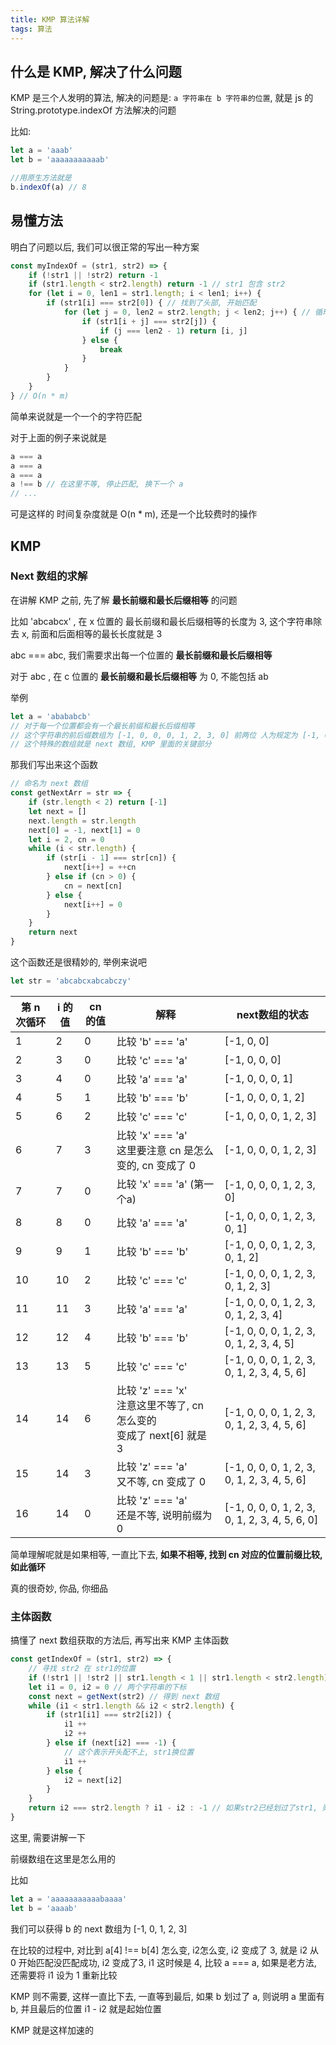 ```yaml
---
title: KMP 算法详解
tags: 算法
---
```


## 什么是 KMP, 解决了什么问题

KMP 是三个人发明的算法, 解决的问题是: `a 字符串在 b 字符串的位置`, 就是 js 的 String.prototype.indexOf 方法解决的问题

比如:

```js
let a = 'aaab'
let b = 'aaaaaaaaaaab'

//用原生方法就是 
b.indexOf(a) // 8
```



## 易懂方法

明白了问题以后, 我们可以很正常的写出一种方案

```js
const myIndexOf = (str1, str2) => {
    if (!str1 || !str2) return -1
    if (str1.length < str2.length) return -1 // str1 包含 str2
    for (let i = 0, len1 = str1.length; i < len1; i++) {
        if (str1[i] === str2[0]) { // 找到了头部, 开始匹配
            for (let j = 0, len2 = str2.length; j < len2; j++) { // 循环 str2
                if (str1[i + j] === str2[j]) {
                    if (j === len2 - 1) return [i, j]
                } else {
                    break
                }
            }
        }
    }
} // O(n * m)
```

简单来说就是一个一个的字符匹配

对于上面的例子来说就是

```js
a === a
a === a
a === a
a !== b // 在这里不等, 停止匹配, 换下一个 a
// ...
```

可是这样的 时间复杂度就是 O(n * m), 还是一个比较费时的操作

## KMP

### Next 数组的求解

在讲解 KMP 之前, 先了解 **最长前缀和最长后缀相等** 的问题

比如 'abcabcx' , 在 x 位置的 最长前缀和最长后缀相等的长度为 3, 这个字符串除去 x, 前面和后面相等的最长长度就是 3

abc === abc, 我们需要求出每一个位置的 **最长前缀和最长后缀相等**

对于 abc , 在 c 位置的 **最长前缀和最长后缀相等** 为 0, 不能包括 ab

举例

```js
let a = 'abababcb'
// 对于每一个位置都会有一个最长前缀和最长后缀相等
// 这个字符串的前后缀数组为 [-1, 0, 0, 0, 1, 2, 3, 0] 前两位 人为规定为 [-1, 0]
// 这个特殊的数组就是 next 数组, KMP 里面的关键部分
```

那我们写出来这个函数

```js
// 命名为 next 数组
const getNextArr = str => {
    if (str.length < 2) return [-1]
    let next = []
    next.length = str.length
    next[0] = -1, next[1] = 0
    let i = 2, cn = 0
    while (i < str.length) {
        if (str[i - 1] === str[cn]) {
            next[i++] = ++cn
        } else if (cn > 0) { 
            cn = next[cn]
        } else {
            next[i++] = 0
        }
    }
    return next
}
```

这个函数还是很精妙的, 举例来说吧

```js
let str = 'abcabcxabcabczy'
```

| 第 n 次循环 | i 的值 | cn 的值 | 解释                                                         | next数组的状态                                 |
| ----------- | ------ | ------- | ------------------------------------------------------------ | ---------------------------------------------- |
| 1           | 2      | 0       | 比较 'b' === 'a'                                             | [-1, 0, 0]                                     |
| 2           | 3      | 0       | 比较 'c' === 'a'                                             | [-1, 0, 0, 0]                                  |
| 3           | 4      | 0       | 比较 'a' === 'a'                                             | [-1, 0, 0, 0, 1]                               |
| 4           | 5      | 1       | 比较 'b' === 'b'                                             | [-1, 0, 0, 0, 1, 2]                            |
| 5           | 6      | 2       | 比较 'c' === 'c'                                             | [-1, 0, 0, 0, 1, 2, 3]                         |
| 6           | 7      | 3       | 比较 'x' === 'a' <br/>这里要注意 cn 是怎么变的, cn 变成了 0  | [-1, 0, 0, 0, 1, 2, 3]                         |
| 7           | 7      | 0       | 比较 'x' === 'a' (第一个a)                                   | [-1, 0, 0, 0, 1, 2, 3, 0]                      |
| 8           | 8      | 0       | 比较 'a' === 'a'                                             | [-1, 0, 0, 0, 1, 2, 3, 0, 1]                   |
| 9           | 9      | 1       | 比较 'b' === 'b'                                             | [-1, 0, 0, 0, 1, 2, 3, 0, 1, 2]                |
| 10          | 10     | 2       | 比较 'c' === 'c'                                             | [-1, 0, 0, 0, 1, 2, 3, 0, 1, 2, 3]             |
| 11          | 11     | 3       | 比较 'a' === 'a'                                             | [-1, 0, 0, 0, 1, 2, 3, 0, 1, 2, 3, 4]          |
| 12          | 12     | 4       | 比较 'b' === 'b'                                             | [-1, 0, 0, 0, 1, 2, 3, 0, 1, 2, 3, 4, 5]       |
| 13          | 13     | 5       | 比较 'c' === 'c'                                             | [-1, 0, 0, 0, 1, 2, 3, 0, 1, 2, 3, 4, 5, 6]    |
| 14          | 14     | 6       | 比较 'z' === 'x' <br />注意这里不等了, cn 怎么变的<br />变成了 next[6] 就是 3 | [-1, 0, 0, 0, 1, 2, 3, 0, 1, 2, 3, 4, 5, 6]    |
| 15          | 14     | 3       | 比较 'z' === 'a' <br />又不等, cn 变成了 0                   | [-1, 0, 0, 0, 1, 2, 3, 0, 1, 2, 3, 4, 5, 6]    |
| 16          | 14     | 0       | 比较 'z' === 'a' <br />还是不等, 说明前缀为 0                | [-1, 0, 0, 0, 1, 2, 3, 0, 1, 2, 3, 4, 5, 6, 0] |

简单理解呢就是如果相等, 一直比下去, **如果不相等, 找到 cn 对应的位置前缀比较, 如此循环**

真的很奇妙, 你品, 你细品



### 主体函数

搞懂了 next 数组获取的方法后, 再写出来  KMP 主体函数

```js
const getIndexOf = (str1, str2) => {
    // 寻找 str2 在 str1的位置
    if (!str1 || !str2 || str1.length < 1 || str1.length < str2.length) return -1
    let i1 = 0, i2 = 0 // 两个字符串的下标
    const next = getNext(str2) // 得到 next 数组
    while (i1 < str1.length && i2 < str2.length) {
        if (str1[i1] === str2[i2]) {
            i1 ++
            i2 ++
        } else if (next[i2] === -1) {
            // 这个表示开头配不上, str1换位置
            i1 ++
        } else {
            i2 = next[i2]
        }
    }
    return i2 === str2.length ? i1 - i2 : -1 // 如果str2已经划过了str1, 则表示匹配成功
}
```

这里, 需要讲解一下

前缀数组在这里是怎么用的

比如

```js
let a = 'aaaaaaaaaaabaaaa'
let b = 'aaaab'
```

我们可以获得 b 的 next 数组为 [-1, 0, 1, 2, 3]

在比较的过程中, 对比到 a[4] !== b[4] 怎么变, i2怎么变, i2 变成了 3, 就是 i2 从 0 开始匹配没匹配成功, i2 变成了3, i1 这时候是 4, 比较 a === a, 如果是老方法, 还需要将 i1 设为 1 重新比较

KMP 则不需要, 这样一直比下去, 一直等到最后, 如果 b 划过了 a, 则说明 a 里面有 b, 并且最后的位置 i1 - i2 就是起始位置

KMP 就是这样加速的

